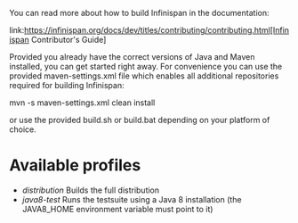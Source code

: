You can read more about how to build Infinispan in the documentation:

link:https://infinispan.org/docs/dev/titles/contributing/contributing.html[Infinispan Contributor's Guide]

Provided you already have the correct versions of Java and Maven installed, you can get started right away.
For convenience you can use the provided maven-settings.xml file which enables all additional repositories required for
building Infinispan:

  mvn -s maven-settings.xml clean install

or use the provided build.sh or build.bat depending on your platform of choice.

Available profiles
==================

* *distribution* Builds the full distribution
* *java8-test*   Runs the testsuite using a Java 8 installation (the JAVA8_HOME environment variable must point to it)
